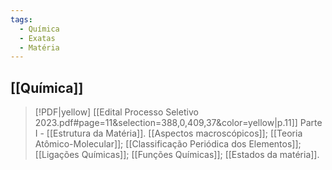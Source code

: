 ```yaml
---
tags:
  - Química
  - Exatas
  - Matéria
---
```

##  [[Química]]
> [!PDF|yellow] [[Edital Processo Seletivo 2023.pdf#page=11&selection=388,0,409,37&color=yellow|p.11]] Parte I - [[Estrutura da Matéria]].
> [[Aspectos macroscópicos]]; [[Teoria Atômico-Molecular]]; [[Classificação Periódica dos Elementos]]; [[Ligações Químicas]]; [[Funções Químicas]]; [[Estados da matéria]].